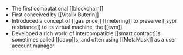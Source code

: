 - The first computational [[blockchain]]
- First conceived by [[Vitalik Buterin]]
- Introduced a concept of [[gas price]] [[metering]] to preserve [[sybil resistance]] to its virtual machine, the [[evm]].
- Developed a rich world of intercompatible [[smart contract]]s sometimes called [[dapp]]s, and often using [[MetaMask]] as a user account manager.
